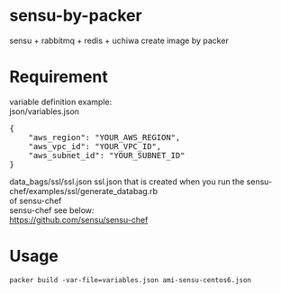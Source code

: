 # sensu-by-packer
sensu + rabbitmq + redis + uchiwa create image by packer

# Requirement
variable definition
example:  
json/variables.json
<pre>
{
    "aws_region": "YOUR_AWS_REGION",
    "aws_vpc_id": "YOUR_VPC_ID",
    "aws_subnet_id": "YOUR_SUBNET_ID"
}
</pre>
data_bags/ssl/ssl.json
ssl.json that is created when you run the sensu-chef/examples/ssl/generate_databag.rb  
of sensu-chef  
sensu-chef see below:  
https://github.com/sensu/sensu-chef

# Usage
`packer build -var-file=variables.json ami-sensu-centos6.json`
